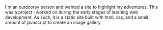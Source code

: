 I'm an outdoorsy person and wanted a site to highlight my adventures. This was a project I worked on during the early stages of learning web development. As such, it is a static site built with html, css, and a small amount of javascript to create an image gallery.
